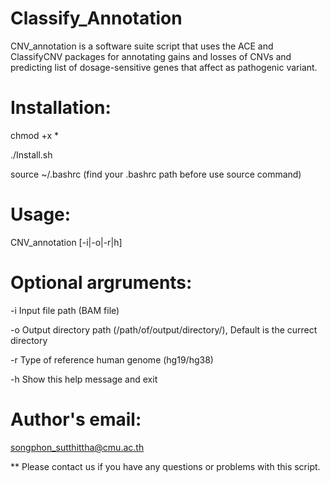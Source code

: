 # Classify_Annotation

  CNV_annotation is a software suite script that uses the ACE and ClassifyCNV packages
for annotating gains and losses of CNVs and predicting list of dosage-sensitive genes
that affect as pathogenic variant.

# Installation:

  chmod +x *

  ./Install.sh
  
  source ~/.bashrc (find your .bashrc path before use source command)

# Usage: 

  CNV_annotation [-i|-o|-r|h]

# Optional argruments:

  -i       Input file path (BAM file)
  
  -o       Output directory path (/path/of/output/directory/), Default is the currect directory
  
  -r       Type of reference human genome (hg19/hg38)
  
  -h       Show this help message and exit
  
# Author's email:

  songphon_sutthittha@cmu.ac.th
  
** Please contact us if you have any questions or problems with this script.
